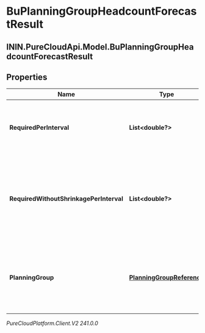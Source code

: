 # BuPlanningGroupHeadcountForecastResult

## ININ.PureCloudApi.Model.BuPlanningGroupHeadcountForecastResult

## Properties

|Name | Type | Description | Notes|
|------------ | ------------- | ------------- | -------------|
| **RequiredPerInterval** | **List&lt;double?&gt;** | Required headcount per interval, referenced against the reference start date | [optional] |
| **RequiredWithoutShrinkagePerInterval** | **List&lt;double?&gt;** | Required headcount per interval without accounting for shrinkage, referenced against the reference start date | [optional] |
| **PlanningGroup** | [**PlanningGroupReference**](PlanningGroupReference) | The planning group to which this portion of the headcount forecast applies | [optional] |



_PureCloudPlatform.Client.V2 241.0.0_
